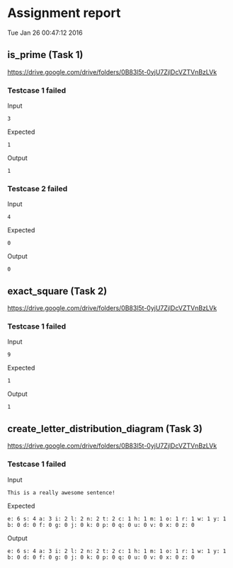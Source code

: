 # Assignment report
Tue Jan 26 00:47:12 2016
## is_prime (Task 1)
https://drive.google.com/drive/folders/0B83l5t-0yjU7ZjlDcVZTVnBzLVk

### Testcase 1 failed
Input
```
3
```


Expected
```
1
```


Output
```
1 
```

### Testcase 2 failed
Input
```
4
```


Expected
```
0
```


Output
```
0 
```

## exact_square (Task 2)
https://drive.google.com/drive/folders/0B83l5t-0yjU7ZjlDcVZTVnBzLVk

### Testcase 1 failed
Input
```
9
```


Expected
```
1
```


Output
```
1 
```

## create_letter_distribution_diagram (Task 3)
https://drive.google.com/drive/folders/0B83l5t-0yjU7ZjlDcVZTVnBzLVk

### Testcase 1 failed
Input
```
This is a really awesome sentence!
```


Expected
```
e: 6 s: 4 a: 3 i: 2 l: 2 n: 2 t: 2 c: 1 h: 1 m: 1 o: 1 r: 1 w: 1 y: 1 b: 0 d: 0 f: 0 g: 0 j: 0 k: 0 p: 0 q: 0 u: 0 v: 0 x: 0 z: 0
```


Output
```
e: 6 s: 4 a: 3 i: 2 l: 2 n: 2 t: 2 c: 1 h: 1 m: 1 o: 1 r: 1 w: 1 y: 1 b: 0 d: 0 f: 0 g: 0 j: 0 k: 0 p: 0 q: 0 u: 0 v: 0 x: 0 z: 0 
```

